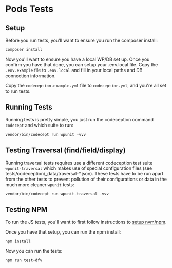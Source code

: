 # Pods Tests

## Setup

Before you run tests, you'll want to ensure you run the composer install:

```
composer install
```

Now you'll want to ensure you have a local WP/DB set up. Once you confirm you have that done, you can setup your .env.local file. Copy the `.env.example` file to `.env.local` and fill in your local paths and DB connection information.

Copy the `codeception.example.yml` file to `codeception.yml`, and you're all set to run tests. 
 

## Running Tests

Running tests is pretty simple, you just run the codeception command `codecept` and which suite to run:

```
vendor/bin/codecept run wpunit -vvv
```

## Testing Traversal (find/field/display)

Running traversal tests requires use a different codeception test suite `wpunit-traversal` which makes use of special configuration files (see tests/codeception/_data/traversal-*.json). These tests have to be run apart from the other tests to prevent pollution of their configurations or data in the much more cleaner `wpunit` tests:  

```
vendor/bin/codecept run wpunit-traversal -vvv
```

## Testing NPM

To run the JS tests, you'll want to first follow instructions to [setup nvm/npm](https://gist.github.com/d2s/372b5943bce17b964a79).

Once you have that setup, you can run the npm install:

```
npm install
```

Now you can run the tests:

```
npm run test-dfv
```